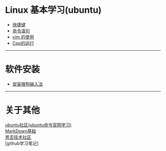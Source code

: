 # Linux 基本学习(ubuntu)

- [快捷键](https://github.com/2501590635/Linux/blob/master/Linux%20%E5%9F%BA%E6%9C%AC%E5%AD%A6%E4%B9%A0(ubuntu)/%E5%BF%AB%E6%8D%B7%E9%94%AE.md)
- [命令语句](https://github.com/2501590635/Linux/blob/master/Linux%20%E5%9F%BA%E6%9C%AC%E5%AD%A6%E4%B9%A0(ubuntu)/%E5%91%BD%E4%BB%A4%E8%AF%AD%E5%8F%A5.md)
- [vim 的使用](https://github.com/2501590635/Linux/blob/master/Linux%20%E5%9F%BA%E6%9C%AC%E5%AD%A6%E4%B9%A0(ubuntu)/vim%20%E7%9A%84%E4%BD%BF%E7%94%A8.md)
- [Cpp的运行](https://github.com/2501590635/Linux/blob/master/Linux%20%E5%9F%BA%E6%9C%AC%E5%AD%A6%E4%B9%A0(ubuntu)/Cpp%20%E7%9A%84%E8%BF%90%E8%A1%8C.md)
***
# 软件安装
- [安装搜狗输入法](https://github.com/2501590635/Linux/blob/master/%E8%BD%AF%E4%BB%B6%E5%AE%89%E8%A3%85/%E5%AE%89%E8%A3%85%E6%90%9C%E7%8B%97%E8%BE%93%E5%85%A5%E6%B3%95.md)

***
# 关于其他<br>
[ubuntu社区(ubuntu命令官网学习)](https://wiki.ubuntu.org.cn/Ubuntu%E6%A1%8C%E9%9D%A2%E5%85%A5%E9%97%A8%E6%8C%87%E5%8D%97)<br>
[MarkDown基础](https://github.com/max-studio/Git-and-MarkDown/blob/master/slides/MarkDown_Study.md#%E4%B9%9D%E4%BB%A3%E7%A0%81)<br>
[思否技术社区](https://segmentfault.com)<br>
[github学习笔记]
